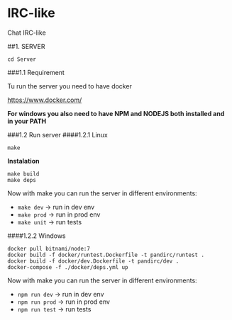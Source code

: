 # IRC-like
Chat IRC-like

##1. SERVER

```
cd Server
```

###1.1 Requirement

Tu run the server you need to have docker

https://www.docker.com/

**For windows you also need to have NPM and NODEJS both installed and in your PATH**

###1.2 Run server
####1.2.1 Linux

```
make
```

**Instalation**

```
make build
make deps
```

Now with make you can run the server in different environments:
- ```make dev``` -> run in dev env
- ```make prod``` -> run in prod env
- ```make unit``` -> run tests

####1.2.2 Windows

```
docker pull bitnami/node:7
docker build -f docker/runtest.Dockerfile -t pandirc/runtest .
docker build -f docker/dev.Dockerfile -t pandirc/dev .
docker-compose -f ./docker/deps.yml up
```

Now with make you can run the server in different environments:
- ```npm run dev``` -> run in dev env
- ```npm run prod``` -> run in prod env
- ```npm run test``` -> run tests




